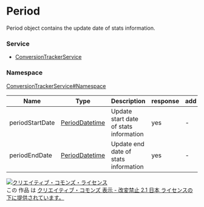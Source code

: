 # Period
Period object contains the update date of stats information.

### Service
+ [ConversionTrackerService](../../services/ConversionTrackerService.md)

### Namespace
[ConversionTrackerService#Namespace](../../services/ConversionTrackerService.md#namespace)

| Name | Type | Description | response | add | set | remove |
|---|---|---|---|---|---|---|
| periodStartDate | <a href="./PeriodDatetime.md">PeriodDatetime</a> | Update start date of stats information | yes | - | - | - |
| periodEndDate | <a href="./PeriodDatetime.md">PeriodDatetime</a> | Update end date of stats information | yes | - | - | - |

<a rel="license" href="http://creativecommons.org/licenses/by-nd/2.1/jp/"><img alt="クリエイティブ・コモンズ・ライセンス" style="border-width:0" src="https://i.creativecommons.org/l/by-nd/2.1/jp/88x31.png" /></a><br />この 作品 は <a rel="license" href="http://creativecommons.org/licenses/by-nd/2.1/jp/">クリエイティブ・コモンズ 表示 - 改変禁止 2.1 日本 ライセンスの下に提供されています。</a>
